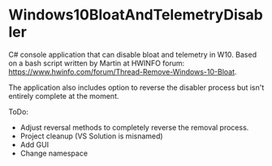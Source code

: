 # Windows10BloatAndTelemetryDisabler
C# console application that can disable bloat and telemetry in W10.  Based on a bash script written by Martin at HWINFO forum: https://www.hwinfo.com/forum/Thread-Remove-Windows-10-Bloat.

The application also includes option to reverse the disabler process but isn't entirely complete at the moment.

ToDo:
- Adjust reversal methods to completely reverse the removal process.
- Project cleanup (VS Solution is misnamed)
- Add GUI
- Change namespace
